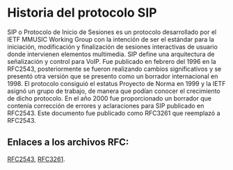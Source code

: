 Historia del protocolo SIP
=====================
SIP o Protocolo de Inicio de Sesiones es un protocolo desarrollado por el IETF MMUSIC Working Group con la intención de ser el estándar para la iniciación, modificación y finalización de sesiones interactivas de usuario donde intervienen elementos multimedia. SIP define una arquitectura de señalización y control para VoIP. Fue publicado en febrero del 1996 en la RFC2543, posteriormente se fueron realizando cambios significativos y se presentó otra versión que se presento como un borrador internacional en 1998. El protocolo consiguió el estatus Proyecto de Norma en 1999 y la IETF asignó un grupo de trabajo, de manera que podían conocer el crecimiento de dicho protocolo. En el año 2000 fue proporcionado un borrador que contenía corrección de errores y aclaraciones para SIP publicado en RFC2543. Este documento fue publicado como RFC3261 que reemplazó a RFC2543.

Enlaces a los archivos RFC:
---------------------------
[RFC2543](https://www.ietf.org/rfc/rfc2543.txt "RFC2543"), [RFC3261](https://www.ietf.org/rfc/rfc3261.txt "RFC3261").
